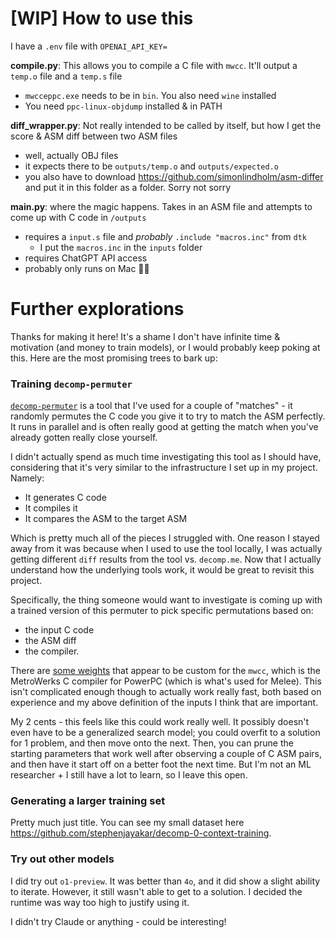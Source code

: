 # [WIP] How to use this

I have a `.env` file with `OPENAI_API_KEY=`

**compile.py**: This allows you to compile a C file with `mwcc`. It'll output a `temp.o` file and a `temp.s` file
* `mwcceppc.exe` needs to be in `bin`. You also need `wine` installed
* You need `ppc-linux-objdump` installed & in PATH

**diff_wrapper.py**: Not really intended to be called by itself, but how I get the score & ASM diff between two ASM files
* well, actually OBJ files
* it expects there to be `outputs/temp.o` and `outputs/expected.o`
* you also have to download https://github.com/simonlindholm/asm-differ and put it in this folder as a folder. Sorry not sorry

**main.py**: where the magic happens. Takes in an ASM file and attempts to come up with C code in `/outputs`
* requires a `input.s` file and _probably_ `.include "macros.inc"` from `dtk`
  * I put the `macros.inc` in the `inputs` folder
* requires ChatGPT API access
* probably only runs on Mac 🤷‍♂️

# Further explorations

Thanks for making it here! It's a shame I don't have infinite time & motivation (and money to train models), or I would probably keep poking at this. Here are the most promising trees to bark up:

### Training `decomp-permuter`

[`decomp-permuter`](https://github.com/simonlindholm/decomp-permuter) is a tool that I've used for a couple of "matches" - it randomly permutes the C code you give it to try to match the ASM perfectly. It runs in parallel and is often really good at getting the match when you've already gotten really close yourself.

I didn't actually spend as much time investigating this tool as I should have, considering that it's very similar to the infrastructure I set up in my project. Namely:
* It generates C code
* It compiles it
* It compares the ASM to the target ASM

Which is pretty much all of the pieces I struggled with. One reason I stayed away from it was because when I used to use the tool locally, I was actually getting different `diff`  results from the tool vs. `decomp.me`. Now that I actually understand how the underlying tools work, it would be great to revisit this project.

Specifically, the thing someone would want to investigate is coming up with a trained version of this permuter to pick specific permutations based on:
* the input C code
* the ASM diff
* the compiler.

There are [some weights](https://github.com/simonlindholm/decomp-permuter/blob/main/default_weights.toml#L44-L50) that appear to be custom for the `mwcc`, which is the MetroWerks C compiler for PowerPC (which is what's used for Melee). This isn't complicated enough though to actually work really fast, both based on experience and my above definition of the inputs I think that are important.

My 2 cents - this feels like this could work really well. It possibly doesn't even have to be a generalized search model; you could overfit to a solution for 1 problem, and then move onto the next. Then, you can prune the starting parameters that work well after observing a couple of C ASM pairs, and then have it start off on a better foot the next time. But I'm not an ML researcher + I still have a lot to learn, so I leave this open.

### Generating a larger training set

Pretty much just title. You can see my small dataset here https://github.com/stephenjayakar/decomp-0-context-training. 

### Try out other models

I did try out `o1-preview`. It was better than `4o`, and it did show a slight ability to iterate. However, it still wasn't able to get to a solution. I decided the runtime was way too high to justify using it.

I didn't try Claude or anything - could be interesting!

